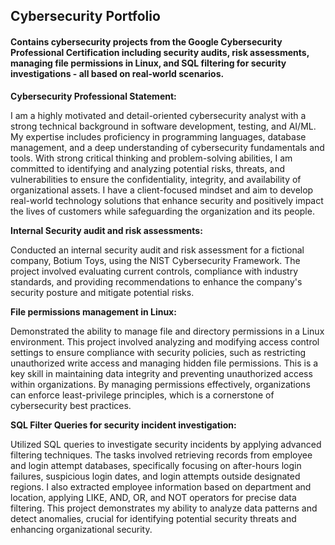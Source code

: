 ## Cybersecurity Portfolio

#### Contains cybersecurity projects from the Google Cybersecurity Professional Certification including security audits, risk assessments, managing file permissions in Linux, and SQL filtering for security investigations - all based on real-world scenarios. 


**Cybersecurity Professional Statement:**

I am a highly motivated and detail-oriented cybersecurity analyst with a strong technical background in software development, testing, and AI/ML. My expertise includes proficiency in programming languages, database management, and a deep understanding of cybersecurity fundamentals and tools. With strong critical thinking and problem-solving abilities, I am committed to identifying and analyzing potential risks, threats, and vulnerabilities to ensure the confidentiality, integrity, and availability of organizational assets. I have a client-focused mindset and aim to develop real-world technology solutions that enhance security and positively impact the lives of customers while safeguarding the organization and its people.

**Internal Security audit and risk assessments:**

Conducted an internal security audit and risk assessment for a fictional company, Botium Toys, using the NIST Cybersecurity Framework. The project involved evaluating current controls, compliance with industry standards, and providing recommendations to enhance the company's security posture and mitigate potential risks.


**File permissions management in Linux:**

Demonstrated the ability to manage file and directory permissions in a Linux environment. This project involved analyzing and modifying access control settings to ensure compliance with security policies, such as restricting unauthorized write access and managing hidden file permissions. This is a key skill in maintaining data integrity and preventing unauthorized access within organizations. By managing permissions effectively, organizations can enforce least-privilege principles, which is a cornerstone of cybersecurity best practices. 


**SQL Filter Queries for security incident investigation:**

Utilized SQL queries to investigate security incidents by applying advanced filtering techniques. The tasks involved retrieving records from employee and login attempt databases, specifically focusing on after-hours login failures, suspicious login dates, and login attempts outside designated regions. I also extracted employee information based on department and location, applying LIKE, AND, OR, and NOT operators for precise data filtering. This project demonstrates my ability to analyze data patterns and detect anomalies, crucial for identifying potential security threats and enhancing organizational security.
